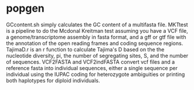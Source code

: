 # popgen
GCcontent.sh simply calculates the GC content of a multifasta file. 
MKTtest is a pipeline to do the Mcdonal Kreitman test assuming you have a VCF file, a genome/transcriptome assembly in fasta format, and a gff or gtf file with the annotation of the open reading frames and coding sequence regions. 
TajimaD.r is an r function to calculate Tajima's D based on the the nucleotide diversity, pi, the number of segregating sites, S, and the number of sequences. 
VCF2FASTA and VCF2indFASTA convert vcf files and a reference fasta into individual sequences, either a single sequence per individual using the IUPAC coding for heterozygote ambiguities or printing both haplotypes for diploid individuals. 
